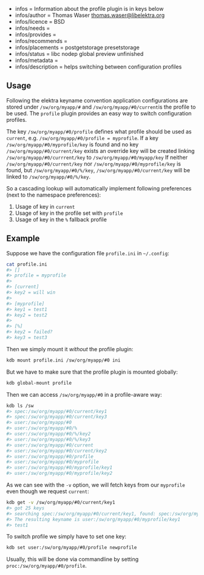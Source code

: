 - infos = Information about the profile plugin is in keys below
- infos/author = Thomas Waser <thomas.waser@libelektra.org>
- infos/licence = BSD
- infos/needs =
- infos/provides =
- infos/recommends =
- infos/placements = postgetstorage presetstorage
- infos/status = libc nodep global preview unfinished
- infos/metadata =
- infos/description = helps switching between configuration profiles

## Usage

Following the elektra keyname convention application configurations are stored under `/sw/org/myapp/#` and `/sw/org/myapp/#0/current`is the profile to be used.
The `profile` plugin provides an easy way to switch configuration profiles.

The key `/sw/org/myapp/#0/profile` defines what profile should be used as `current`, e.g. `/sw/org/myapp/#0/profile = myprofile`.
If a key `/sw/org/myapp/#0/myprofile/key` is found and no key `/sw/org/myapp/#0/current/key` exists an override key will be created linking `/sw/org/myapp/#0/currrent/key` to `/sw/org/myapp/#0/myapp/key`
If neither `/sw/org/myapp/#0/current/key` nor `/sw/org/myapp/#0/myprofile/key` is found, but `/sw/org/myapp/#0/%/key`, `/sw/org/myapp/#0/current/key` will be linked to `/sw/org/myapp/#0/%/key`.

So a cascading lookup will automatically implement following
preferences (next to the namespace preferences):

1. Usage of key in `current`
2. Usage of key in the profile set with `profile`
3. Usage of key in the `%` fallback profile

## Example

Suppose we have the configuration file `profile.ini` in `~/.config`:

```sh
cat profile.ini
#> []
#> profile = myprofile
#>
#> [current]
#> key2 = will win
#>
#> [myprofile]
#> key1 = test1
#> key2 = test2
#>
#> [%]
#> key2 = failed?
#> key3 = test3
```

Then we simply mount it _without_ the profile plugin:

```sh
kdb mount profile.ini /sw/org/myapp/#0 ini
```

But we have to make sure that the profile plugin is mounted globally:

```sh
kdb global-mount profile
```

Then we can access `/sw/org/myapp/#0` in a profile-aware way:

```sh
kdb ls /sw
#> spec:/sw/org/myapp/#0/current/key1
#> spec:/sw/org/myapp/#0/current/key3
#> user:/sw/org/myapp/#0
#> user:/sw/org/myapp/#0/%
#> user:/sw/org/myapp/#0/%/key2
#> user:/sw/org/myapp/#0/%/key3
#> user:/sw/org/myapp/#0/current
#> user:/sw/org/myapp/#0/current/key2
#> user:/sw/org/myapp/#0/profile
#> user:/sw/org/myapp/#0/myprofile
#> user:/sw/org/myapp/#0/myprofile/key1
#> user:/sw/org/myapp/#0/myprofile/key2
```

As we can see with the `-v` option, we will fetch keys from our `myprofile` even though we request `current`:

```sh
kdb get -v /sw/org/myapp/#0/current/key1
#> got 25 keys
#> searching spec:/sw/org/myapp/#0/current/key1, found: spec:/sw/org/myapp/#0/current/key1, options: KDB_O_CALLBACK
#> The resulting keyname is user:/sw/org/myapp/#0/myprofile/key1
#> test1
```

To switch profile we simply have to set one key:

```sh
kdb set user:/sw/org/myapp/#0/profile newprofile
```

Usually, this will be done via commandline by setting `proc:/sw/org/myapp/#0/profile`.
